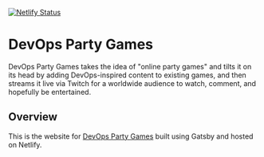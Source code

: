 [![Netlify Status](https://api.netlify.com/api/v1/badges/8a7ce451-b997-4325-a2b0-1429ddcd2c72/deploy-status)](https://app.netlify.com/sites/graceful-sage-db0ff/deploys)

# DevOps Party Games
DevOps Party Games takes the idea of "online party games" and tilts it on its head by adding DevOps-inspired content to existing games, and then streams it live via Twitch for a worldwide audience to watch, comment, and hopefully be entertained.

## Overview
This is the website for [DevOps Party Games](https://devopspartygames.com) built using Gatsby and hosted on Netlify.
